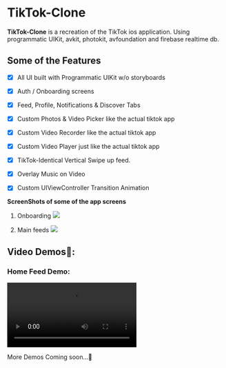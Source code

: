 # TikTok-Clone

**TikTok-Clone** is a recreation of the TikTok ios application. Using programmatic UIKit, avkit, photokit, avfoundation and firebase realtime db.


## Some of the Features
- [x] All UI built with Programmatic UIKit w/o storyboards
- [x] Auth / Onboarding screens
- [x] Feed, Profile, Notifications & Discover Tabs
- [x] Custom Photos & Video Picker like the actual tiktok app
- [x] Custom Video Recorder like the actual  tiktok app
- [x] Custom Video Player just like the actual  tiktok app
- [x] TikTok-Identical Vertical Swipe up feed.
- [x] Overlay Music on Video
- [x] Custom UIViewController Transition Animation


**ScreenShots of some of the app screens**

1. Onboarding
![](https://github.com/samisays11/TikTok-Clone/blob/master/Assets/tiktokOnboarding1.png)

2. Main feeds
![](https://github.com/samisays11/TikTok-Clone/blob/master/Assets/tiktokMainScreens1.png)


## Video Demos🎥: 

### Home Feed Demo:

![](https://user-images.githubusercontent.com/40702459/189980236-1698fb39-4b26-462b-bfab-364aea008148.mp4
)

More Demos Coming soon...🚧


